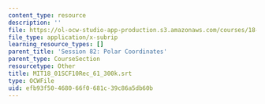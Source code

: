 ```yaml
---
content_type: resource
description: ''
file: https://ol-ocw-studio-app-production.s3.amazonaws.com/courses/18-01sc-single-variable-calculus-fall-2010/efb93f50468066f0681c39c86a5db60b_MIT18_01SCF10Rec_61_300k.srt
file_type: application/x-subrip
learning_resource_types: []
parent_title: 'Session 82: Polar Coordinates'
parent_type: CourseSection
resourcetype: Other
title: MIT18_01SCF10Rec_61_300k.srt
type: OCWFile
uid: efb93f50-4680-66f0-681c-39c86a5db60b
---
```

